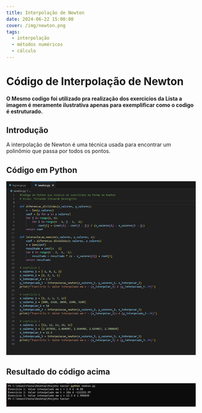 ```yaml
---
title: Interpolação de Newton
date: 2024-06-22 15:00:00
cover: /img/newton.png
tags:
  - interpolação
  - métodos numéricos
  - cálculo
---
```


# Código de Interpolação de Newton

#### O Mesmo codigo foi utilizado pra realização dos exercicios da Lista a imagem é meramente ilustrativa apenas para exemplificar como o codigo é estruturado.

## Introdução

A interpolação de Newton é uma técnica usada para encontrar um polinômio que passa por todos os pontos.

## Código em Python

![Código em Python que Resolve no método de Newton](/img/nw.png)

## Resultado do código acima

![Resultado do código que Resolve no método de Newton](/img/renw.png)
